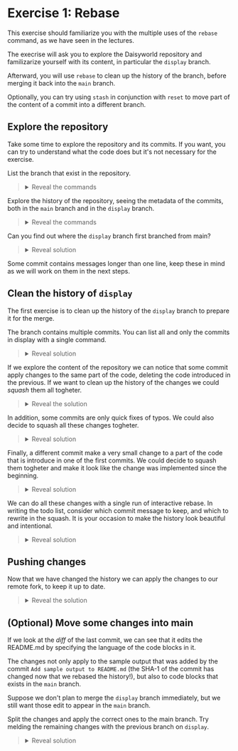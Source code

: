 # Exercise 1: Rebase

This exercise should familiarize you with the multiple uses of the `rebase` command, as we have seen in the lectures.

The execrise will ask you to explore the Daisyworld repository and familizarize yourself with its content, in particular the `display` branch.

Afterward, you will use `rebase` to clean up the history of the branch, before merging it back into the `main` branch.

Optionally, you can try using `stash` in conjunction with `reset` to move part of the content of a commit into a different branch.

## Explore the repository

Take some time to explore the repository and its commits. If you want, you can try to understand what the code does but it's not necessary for the exercise.

List the branch that exist in the repository.

> <details><summary>Reveal the commands</summary>
>
> `git branch --list` (or just `git branch`) will list all the branches that are present in the local repository.
>
>Since we just cloned the repository, some branches are still only on the remote repository. You can see remote branches with the `--remote` or all branches with
>
>```bash
>git branch --all
>```
>
></details>

Explore the history of the repository, seeing the metadata of the commits, both in the `main` branch and in the `display` branch.

><details><summary>Reveal the commands</summary>
>
>To explore the history of the repository you can you the `git log` command.
>
>To change to the `display` branch you can use:
>
>```bash
>git switch display
>```
>
>This branch doesn't exists locally, but the name matches a remote branch. Git will behave as expected:
>
>```text
>Branch 'display' set up to track remote branch 'display' from 'origin'.
>Switched to a new branch 'display'
>```
>
></details>

Can you find out where the `display` branch first branched from main?

><details><summary>Reveal solution</summary>
>
>The two branches diverged after the commit:
>
>```text
>* e172778 Add daisies spreading step
>```
>
>You can find this out by comparing the commit history of the two branches.
>
>A visual way to do it is with:
>
>```bash
>git log --graph --oneline --all
>```
>
>Which will print something similar to:
>
>```text
>...
>* 6b8ed49 Add print method to World
>* 454ed2e Add ostream operator
>| * 5cae577 (main) Add simulation steps
>|/
>* e172778 Add daisies spreading step
>* a216c3d Add build folder to gitignore and remove it
>...
>```
>
>In which you can see the branching point.
>
></details>

Some commit contains messages longer than one line, keep these in mind as we will work on them in the next steps.

## Clean the history of `display`

The first exercise is to clean up the history of the `display` branch to prepare it for the merge.

The branch contains multiple commits. You can list all and only the commits in display with a single command.

><details><summary>Reveal solution</summary>
>
>```bash
>git log --oneline main..display
>```
>
>This command will show in a pretty format, all the commit that are reachable from `display`, but are not reachable from `main`
>
></details>

If we explore the content of the repository we can notice that some commit apply changes to the same part of the code, deleting the code introduced in the previous.
If we want to clean up the history of the changes we could *squash* them all togheter.

><details><summary>Reveal the solution</summary>
>
>The commits in question are
>
>```text
>* 9ca1648 Add correct print implementation
>* acb516e Revert "Add print method to World"
>* 6b8ed49 Add print method to World
>```
>
>Commit `acb516e` is a revert of commit `6b8ed49`. Commit `9ca1648` implements the correct version of the function.
>
></details>

In addition, some commits are only quick fixes of typos. We could also decide to squash all these changes togheter.

><details><summary>Reveal solution</summary>
>
>```text
>* 21bc547 Update README.md
>* d30c784 Ops, it is under
>* 8456bf8 Add sample output to README.md
>```
>
>Commit `8456bf8` adds some content to the README.md file.
>Commit `d30c784` simply replace the world above with below.
>Commit `21bc547` looks like it's written by a different author, probably from the Github user interface. It fixes a spelling mistake and adds a new line at the end of the file (notice how that is signalled in the *diff*).
>
>These three commands can all be squashed togheter.
>
></details>

Finally, a different commit make a very small change to a part of the code that is introduce in one of the first commits. We could decide to squash them togheter and make it look like the change was implemented since the beginning.

><details><summary>Reveal solution</summary>
>
>Commit `c04fb10` replace the character used in commit `454ed2e` with emojis.
>
>By using switch to move to the previous commit we can see the difference `c04fb10` makes in excecution.
>
>```bash
>git switch --detach c04fb10~
>```
>
>See the `README.md` in the repository for istruction on how to compile and run the simulation.
>
> >:warning: Make sure to get out of the *detached HEAD* state afterward. You can return to the previous branch with:
>
>```bash
>git switch -
>```
>
></details>

We can do all these changes with a single run of interactive rebase.
In writing the todo list, consider which commit message to keep, and which to rewrite in the squash. It is your occasion to make the history look beautiful and intentional.

><details><summary>Reveal solution</summary>
>We can run the interactive rebase with:
>
>```bash
>git rebase -i e172778
>```
>
>We know the commit from which `display` branched from `main`. We can also use `ceedb39^`, which refers to the parent of the first commit of the `display` branch.
>
>The todo list can be set up as follows:
>
>```text
>pick 454ed2e Add ostream operator
>squash c04fb10 Replace with emoji
>drop 6b8ed49 Add print method to World
>drop acb516e Revert "Add print method to World"
>reword 9ca1648 Add correct print implementation
>pick 616ae5a Add print to main function
>squash cc1de4a Add useful comment
>pick 8456bf8 Add sample output to README.md
>fixup d30c784 Ops, it is under
>fixup 21bc547 Update README.md
>pick 8e55672 Specify bash in code snippets
>```
>
>Commit `c04fb10` has been move forward up into the stack, and set to `squash`, to be melded in the first commit.  
>Commits `6b8ed49` and `acb516e` have been dropped, since the second is a revert of the first.  
>Commit `9ca1648` is now the only implementation of the print function, so it can be maintained but the commit message can be slightly altered to reflect the change.  
>Commit `cc1de4a` can be squashed with the previous, since the change it implements is minimal, and could have easily been an *amend*.  
> Commits `d30c784` and `21bc547` are marked as fixup, since they implement very small changes and there is no need to modify the original commit message.
></details>

## Pushing changes

Now that we have changed the history we can apply the changes to our remote fork, to keep it up to date.

><details><summary>Reveal the solution</summary>
>Since these changes alter the history of the repository we have to *force push* them.
>We can see that the history are no longer compatible with each other with:
>
>```bash
>git log --all --oneline --graph
>```
>
>To do a force push we can use
>
>```bash
>git push --force-with-lease
>```
>
>Which is a more safe way to do the force push.
></details>

## (Optional) Move some changes into main

If we look at the *diff* of the last commit, we can see that it edits the README.md by specifying the language of the code blocks in it.

The changes not only apply to the sample output that was added by the commit `Add sample output to README.md` (the SHA-1 of the commit has changed now that we rebased the history!), but also to code blocks that exists in the `main` branch.

Suppose we don't plan to merge the `display` branch immediately, but we still want those edit to appear in the `main` branch.

Split the changes and apply the correct ones to the main branch. Try melding the remaining changes with the previous branch on `display`.

><details><summary>Reveal solution</summary>
>
>Let's start a rebase of the last two commits
>
>```bash
>git rebase -i HEAD~2   
>```
>
>Change the todo list to edit the last commit:
>
>```text
>pick a5c4656 Add sample output to README.md
>edit 38e4774 Specify bash in code snippets
>```
>
>This will apply the commit but stop to allow you to amend the commit before continuing the rebase.
>
>Now we can use `reset` to move back the head of the branch by one commit, keeping the changes in the working directory.
>
>```bash
>git reset --mixed HEAD~
>```
>
>We now stash the changes that should be performed on the main
>
>```bash
>git stash -p
>```
>
>Of the three hunks presented, the first two (the command blocks with the compilation commands) should be stashed, the last should be kept.
>
>We can now add the remaining change to the index, and do an *amend* to meld it with the previous commit (`Add sample output to README.md`).
>
>```bash
>git add README.md
>git commit --amend --no-edit
>```
>
>We can now conclude the rebase
>
>```bash
>git rebase --continue
>```
>
>The last thing left to do is to switch back to the main branch, apply the changes left in the stash and commit:
>
>```bash
>git switch main
>git stash pop
>git commit -a -m "Specify bash in code snippets"
>```
>
>Also in these case we will have to force push the changes to `display`, while for the new commit on `main` a regular push will suffice.
>
></details>
